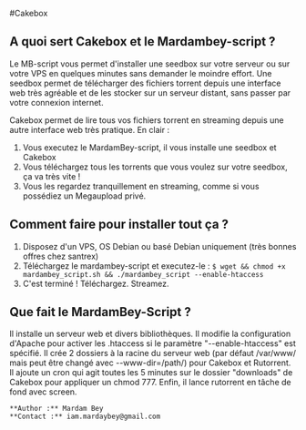 #Cakebox

## A quoi sert Cakebox et le Mardambey-script ?

Le MB-script vous permet d'installer une seedbox sur votre serveur ou sur votre VPS en quelques minutes sans demander le moindre effort. Une seedbox permet de télécharger des fichiers torrent depuis une interface web très agréable et de les stocker sur un serveur distant, sans passer par votre connexion internet.

Cakebox permet de lire tous vos fichiers torrent en streaming depuis une autre interface web très pratique. En clair :

1. Vous executez le MardamBey-script, il vous installe une seedbox et Cakebox
2. Vous téléchargez tous les torrents que vous voulez sur votre seedbox, ça va très vite !
3. Vous les regardez tranquillement en streaming, comme si vous possédiez un Megaupload privé.


## Comment faire pour installer tout ça ?

1. Disposez d'un VPS, OS Debian ou basé Debian uniquement (très bonnes offres chez santrex)
2. Téléchargez le mardambey-script et executez-le :
`$ wget && chmod +x mardambey_script.sh && ./mardambey_script --enable-htaccess`
3. C'est terminé ! Téléchargez. Streamez.

## Que fait le MardamBey-Script ?

Il installe un serveur web et divers bibliothèques. Il modifie la configuration d'Apache pour activer les .htaccess si le paramètre "--enable-htaccess" est spécifié. Il crée 2 dossiers à la racine du serveur web (par défaut /var/www/ mais peut être changé avec --www-dir=/path/) pour Cakebox et Rutorrent. Il ajoute un cron qui agit toutes les 5 minutes sur le dossier "downloads" de Cakebox pour appliquer un chmod 777. Enfin, il lance rutorrent en tâche de fond avec screen.

    **Author :** Mardam Bey
    **Contact :** iam.mardaybey@gmail.com

